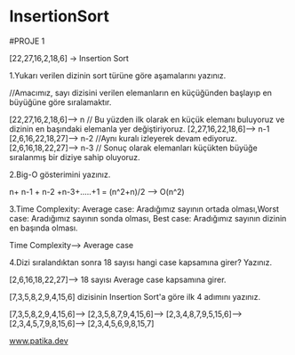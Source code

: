 # InsertionSort
#PROJE 1

[22,27,16,2,18,6] -> Insertion Sort

1.Yukarı verilen dizinin sort türüne göre aşamalarını yazınız.

//Amacımız, sayı dizisini verilen elemanların en küçüğünden başlayıp en büyüğüne göre sıralamaktır.

[22,27,16,2,18,6]--> n
// Bu yüzden ilk olarak en küçük elemanı buluyoruz ve dizinin en başındaki elemanla yer değiştiriyoruz.
[2,27,16,22,18,6]--> n-1
[2,6,16,22,18,27]--> n-2
//Aynı kuralı izleyerek devam ediyoruz.
[2,6,16,18,22,27]--> n-3
// Sonuç olarak elemanları küçükten büyüğe sıralanmış bir diziye sahip oluyoruz.


2.Big-O gösterimini yazınız.

n+ n-1 + n-2 +n-3+.....+1 = (n^2+n)/2 --> O(n^2)


3.Time Complexity: Average case: Aradığımız sayının ortada olması,Worst case: Aradığımız sayının sonda olması, Best case: Aradığımız sayının dizinin en başında olması.

Time Complexity--> Average case


4.Dizi sıralandıktan sonra 18 sayısı hangi case kapsamına girer? Yazınız.

[2,6,16,18,22,27]--> 18 sayısı Average case kapsamına girer.


 [7,3,5,8,2,9,4,15,6] dizisinin Insertion Sort'a göre ilk 4 adımını yazınız.

 [7,3,5,8,2,9,4,15,6]-->
 [2,3,5,8,7,9,4,15,6]-->
 [2,3,4,8,7,9,5,15,6]-->
 [2,3,4,5,7,9,8,15,6]-->
 [2,3,4,5,6,9,8,15,7]
 
 www.patika.dev
 
